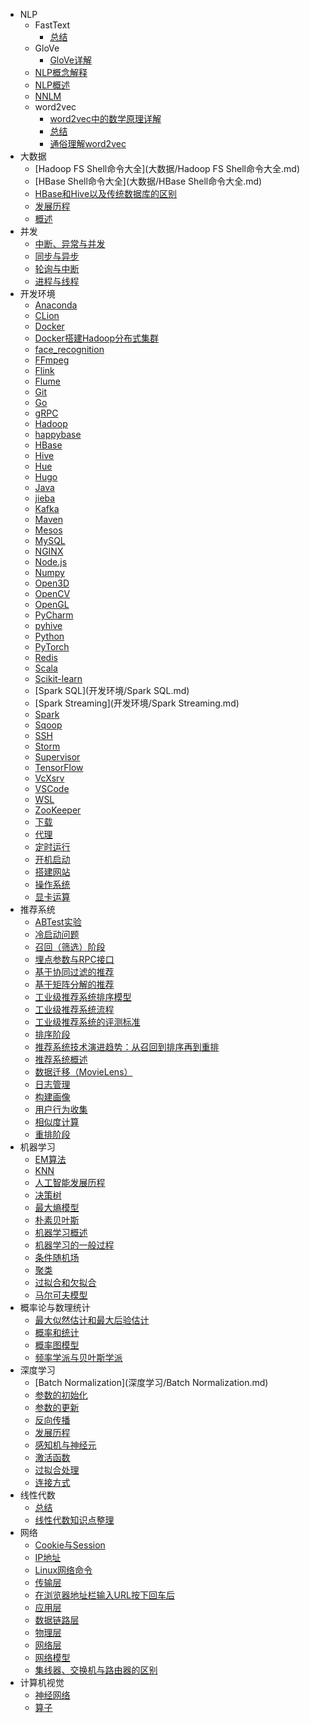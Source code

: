 - NLP
	- FastText
		- [总结](NLP/FastText/总结.md)
	- GloVe
		- [GloVe详解](NLP/GloVe/GloVe详解.md)
	- [NLP概念解释](NLP/NLP概念解释.md)
	- [NLP概述](NLP/NLP概述.md)
	- [NNLM](NLP/NNLM.md)
	- word2vec
		- [word2vec中的数学原理详解](NLP/word2vec/word2vec中的数学原理详解.md)
		- [总结](NLP/word2vec/总结.md)
		- [通俗理解word2vec](NLP/word2vec/通俗理解word2vec.md)
- 大数据
	- [Hadoop FS Shell命令大全](大数据/Hadoop FS Shell命令大全.md)
	- [HBase Shell命令大全](大数据/HBase Shell命令大全.md)
	- [HBase和Hive以及传统数据库的区别](大数据/HBase和Hive以及传统数据库的区别.md)
	- [发展历程](大数据/发展历程.md)
	- [概述](大数据/概述.md)
- 并发
	- [中断、异常与并发](并发/中断、异常与并发.md)
	- [同步与异步](并发/同步与异步.md)
	- [轮询与中断](并发/轮询与中断.md)
	- [进程与线程](并发/进程与线程.md)
- 开发环境
	- [Anaconda](开发环境/Anaconda.md)
	- [CLion](开发环境/CLion.md)
	- [Docker](开发环境/Docker.md)
	- [Docker搭建Hadoop分布式集群](开发环境/Docker搭建Hadoop分布式集群.md)
	- [face_recognition](开发环境/face_recognition.md)
	- [FFmpeg](开发环境/FFmpeg.md)
	- [Flink](开发环境/Flink.md)
	- [Flume](开发环境/Flume.md)
	- [Git](开发环境/Git.md)
	- [Go](开发环境/Go.md)
	- [gRPC](开发环境/gRPC.md)
	- [Hadoop](开发环境/Hadoop.md)
	- [happybase](开发环境/happybase.md)
	- [HBase](开发环境/HBase.md)
	- [Hive](开发环境/Hive.md)
	- [Hue](开发环境/Hue.md)
	- [Hugo](开发环境/Hugo.md)
	- [Java](开发环境/Java.md)
	- [jieba](开发环境/jieba.md)
	- [Kafka](开发环境/Kafka.md)
	- [Maven](开发环境/Maven.md)
	- [Mesos](开发环境/Mesos.md)
	- [MySQL](开发环境/MySQL.md)
	- [NGINX](开发环境/NGINX.md)
	- [Node.js](开发环境/Node.js.md)
	- [Numpy](开发环境/Numpy.md)
	- [Open3D](开发环境/Open3D.md)
	- [OpenCV](开发环境/OpenCV.md)
	- [OpenGL](开发环境/OpenGL.md)
	- [PyCharm](开发环境/PyCharm.md)
	- [pyhive](开发环境/pyhive.md)
	- [Python](开发环境/Python.md)
	- [PyTorch](开发环境/PyTorch.md)
	- [Redis](开发环境/Redis.md)
	- [Scala](开发环境/Scala.md)
	- [Scikit-learn](开发环境/Scikit-learn.md)
	- [Spark SQL](开发环境/Spark SQL.md)
	- [Spark Streaming](开发环境/Spark Streaming.md)
	- [Spark](开发环境/Spark.md)
	- [Sqoop](开发环境/Sqoop.md)
	- [SSH](开发环境/SSH.md)
	- [Storm](开发环境/Storm.md)
	- [Supervisor](开发环境/Supervisor.md)
	- [TensorFlow](开发环境/TensorFlow.md)
	- [VcXsrv](开发环境/VcXsrv.md)
	- [VSCode](开发环境/VSCode.md)
	- [WSL](开发环境/WSL.md)
	- [ZooKeeper](开发环境/ZooKeeper.md)
	- [下载](开发环境/下载.md)
	- [代理](开发环境/代理.md)
	- [定时运行](开发环境/定时运行.md)
	- [开机启动](开发环境/开机启动.md)
	- [搭建网站](开发环境/搭建网站.md)
	- [操作系统](开发环境/操作系统.md)
	- [显卡运算](开发环境/显卡运算.md)
- 推荐系统
	- [ABTest实验](推荐系统/ABTest实验.md)
	- [冷启动问题](推荐系统/冷启动问题.md)
	- [召回（筛选）阶段](推荐系统/召回（筛选）阶段.md)
	- [埋点参数与RPC接口](推荐系统/埋点参数与RPC接口.md)
	- [基于协同过滤的推荐](推荐系统/基于协同过滤的推荐.md)
	- [基于矩阵分解的推荐](推荐系统/基于矩阵分解的推荐.md)
	- [工业级推荐系统排序模型](推荐系统/工业级推荐系统排序模型.md)
	- [工业级推荐系统流程](推荐系统/工业级推荐系统流程.md)
	- [工业级推荐系统的评测标准](推荐系统/工业级推荐系统的评测标准.md)
	- [排序阶段](推荐系统/排序阶段.md)
	- [推荐系统技术演进趋势：从召回到排序再到重排](推荐系统/推荐系统技术演进趋势：从召回到排序再到重排.md)
	- [推荐系统概述](推荐系统/推荐系统概述.md)
	- [数据迁移（MovieLens）](推荐系统/数据迁移（MovieLens）.md)
	- [日志管理](推荐系统/日志管理.md)
	- [构建画像](推荐系统/构建画像.md)
	- [用户行为收集](推荐系统/用户行为收集.md)
	- [相似度计算](推荐系统/相似度计算.md)
	- [重排阶段](推荐系统/重排阶段.md)
- 机器学习
	- [EM算法](机器学习/EM算法.md)
	- [KNN](机器学习/KNN.md)
	- [人工智能发展历程](机器学习/人工智能发展历程.md)
	- [决策树](机器学习/决策树.md)
	- [最大熵模型](机器学习/最大熵模型.md)
	- [朴素贝叶斯](机器学习/朴素贝叶斯.md)
	- [机器学习概述](机器学习/机器学习概述.md)
	- [机器学习的一般过程](机器学习/机器学习的一般过程.md)
	- [条件随机场](机器学习/条件随机场.md)
	- [聚类](机器学习/聚类.md)
	- [过拟合和欠拟合](机器学习/过拟合和欠拟合.md)
	- [马尔可夫模型](机器学习/马尔可夫模型.md)
- 概率论与数理统计
	- [最大似然估计和最大后验估计](概率论与数理统计/最大似然估计和最大后验估计.md)
	- [概率和统计](概率论与数理统计/概率和统计.md)
	- [概率图模型](概率论与数理统计/概率图模型.md)
	- [频率学派与贝叶斯学派](概率论与数理统计/频率学派与贝叶斯学派.md)
- 深度学习
	- [Batch Normalization](深度学习/Batch Normalization.md)
	- [参数的初始化](深度学习/参数的初始化.md)
	- [参数的更新](深度学习/参数的更新.md)
	- [反向传播](深度学习/反向传播.md)
	- [发展历程](深度学习/发展历程.md)
	- [感知机与神经元](深度学习/感知机与神经元.md)
	- [激活函数](深度学习/激活函数.md)
	- [过拟合处理](深度学习/过拟合处理.md)
	- [连接方式](深度学习/连接方式.md)
- 线性代数
	- [总结](线性代数/总结.md)
	- [线性代数知识点整理](线性代数/线性代数知识点整理.md)
- 网络
	- [Cookie与Session](网络/Cookie与Session.md)
	- [IP地址](网络/IP地址.md)
	- [Linux网络命令](网络/Linux网络命令.md)
	- [传输层](网络/传输层.md)
	- [在浏览器地址栏输入URL按下回车后](网络/在浏览器地址栏输入URL按下回车后.md)
	- [应用层](网络/应用层.md)
	- [数据链路层](网络/数据链路层.md)
	- [物理层](网络/物理层.md)
	- [网络层](网络/网络层.md)
	- [网络模型](网络/网络模型.md)
	- [集线器、交换机与路由器的区别](网络/集线器、交换机与路由器的区别.md)
- 计算机视觉
	- [神经网络](计算机视觉/神经网络.md)
	- [算子](计算机视觉/算子.md)
